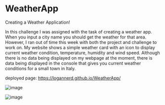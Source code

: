 # WeatherApp
Creating a Weather Application!


In this challenge I was assigned with the task of creating a weather app. When you input a city name you should get the weather for that area. However, I ran out of time this week with both the project and challenge to work on. My website shows a simple weather card with an icon to display current weather condition, temperature, humidity and wind speed. Although there is no data being displayed on my webpage at the moment, there is data being displayed in the console that gives you current weather conditions for a small town in Italy.

deployed page: https://logannerd.github.io/WeatherApp/


![image](https://user-images.githubusercontent.com/26885024/203199618-0a0a4637-d1cc-4648-b67c-d6571f79fa69.png)

![image](https://user-images.githubusercontent.com/26885024/203199690-b471bf1f-3e23-43e9-97f1-085e9d63b2c2.png)

